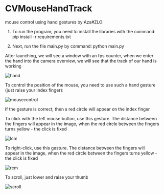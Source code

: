 # CVMouseHandTrack
mouse control using hand gestures by Aza#ZLO

1) To run the program, you need to install the libraries with the command:
    pip install -r requirements.txt

2) Next, run the file main.py by command:
    python main.py
 
After launching, we will see a window with an fps counter, when we enter the hand into the camera overview, we will see that the track of our hand is working

![hand](https://user-images.githubusercontent.com/59707245/186389226-0e58b415-4818-4ada-9ea6-8540d63759d7.gif)

To control the position of the mouse, you need to use such a hand gesture (just raise your index finger):

![mousecontrol](https://user-images.githubusercontent.com/59707245/186389998-4c327ad6-b41f-4273-ae62-28e6ea7c11b5.gif)

If the gesture is correct, then a red circle will appear on the index finger

To click with the left mouse button, use this gesture. The distance between the fingers will appear in the image, when the red circle between the fingers turns yellow - the click is fixed

![lcm](https://user-images.githubusercontent.com/59707245/186390878-c8ef7506-738d-4c06-873d-f3a94aa0fff1.gif)

To right-click, use this gesture. The distance between the fingers will appear in the image, when the red circle between the fingers turns yellow - the click is fixed

![rcm](https://user-images.githubusercontent.com/59707245/186393664-483a99bb-b124-4926-a413-8ef0aedfe54f.gif)

To scroll, just lower and raise your thumb

![scroll](https://user-images.githubusercontent.com/59707245/218580477-4d6b03ea-4dbf-4162-8a35-b6a4a21d3386.gif)




